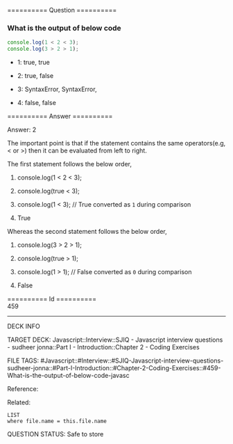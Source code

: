 ========== Question ==========  

### What is the output of below code

```javascript
console.log(1 < 2 < 3);
console.log(3 > 2 > 1);
```

-   1: true, true

-   2: true, false

-   3: SyntaxError, SyntaxError,

-   4: false, false  

========== Answer ==========  

Answer: 2

The important point is that if the statement contains the same operators(e.g, < or >) then it can be evaluated from left to right.

The first statement follows the below order,

1. console.log(1 < 2 < 3);

2. console.log(true < 3);

3. console.log(1 < 3); // True converted as `1` during comparison

4. True

Whereas the second statement follows the below order,

1. console.log(3 > 2 > 1);

2. console.log(true > 1);

3. console.log(1 > 1); // False converted as `0` during comparison

4. False

========== Id ==========  
459

---

DECK INFO

TARGET DECK: Javascript::Interview::SJIQ - Javascript interview questions - sudheer jonna::Part I - Introduction::Chapter 2 - Coding Exercises

FILE TAGS: #Javascript::#Interview::#SJIQ-Javascript-interview-questions-sudheer-jonna::#Part-I-Introduction::#Chapter-2-Coding-Exercises::#459-What-is-the-output-of-below-code-javasc

Reference:

Related:

```dataview
LIST
where file.name = this.file.name
```

QUESTION STATUS: Safe to store
